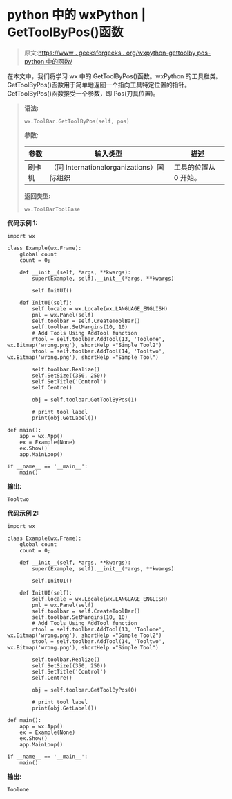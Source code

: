 # python 中的 wxPython | GetToolByPos()函数

> 原文:[https://www . geeksforgeeks . org/wxpython-gettoolby pos-python 中的函数/](https://www.geeksforgeeks.org/wxpython-gettoolbypos-function-in-python/)

在本文中，我们将学习 wx 中的 GetToolByPos()函数。wxPython 的工具栏类。GetToolByPos()函数用于简单地返回一个指向工具特定位置的指针。
GetToolByPos()函数接受一个参数，即 Pos(刀具位置)。

> **语法:**
> 
> ```
> wx.ToolBar.GetToolByPos(self, pos)
> 
> ```
> 
> **参数:**
> 
> | 参数 | 输入类型 | 描述 |
> | --- | --- | --- |
> | 刷卡机 | （同 Internationalorganizations）国际组织 | 工具的位置从 0 开始。 |
> 
> **返回类型:**
> 
> ```
> wx.ToolBarToolBase
> 
> ```

**代码示例 1:**

```
import wx

class Example(wx.Frame):
    global count
    count = 0;

    def __init__(self, *args, **kwargs):
        super(Example, self).__init__(*args, **kwargs)

        self.InitUI()

    def InitUI(self):
        self.locale = wx.Locale(wx.LANGUAGE_ENGLISH)
        pnl = wx.Panel(self)
        self.toolbar = self.CreateToolBar()
        self.toolbar.SetMargins(10, 10)
        # Add Tools Using AddTool function
        rtool = self.toolbar.AddTool(13, 'Toolone', wx.Bitmap('wrong.png'), shortHelp ="Simple Tool2")
        stool = self.toolbar.AddTool(14, 'Tooltwo', wx.Bitmap('wrong.png'), shortHelp ="Simple Tool")

        self.toolbar.Realize()
        self.SetSize((350, 250))
        self.SetTitle('Control')
        self.Centre()

        obj = self.toolbar.GetToolByPos(1)

        # print tool label
        print(obj.GetLabel())

def main():
    app = wx.App()
    ex = Example(None)
    ex.Show()
    app.MainLoop()

if __name__ == '__main__':
    main()
```

**输出:**

```
Tooltwo

```

**代码示例 2:**

```
import wx

class Example(wx.Frame):
    global count
    count = 0;

    def __init__(self, *args, **kwargs):
        super(Example, self).__init__(*args, **kwargs)

        self.InitUI()

    def InitUI(self):
        self.locale = wx.Locale(wx.LANGUAGE_ENGLISH)
        pnl = wx.Panel(self)
        self.toolbar = self.CreateToolBar()
        self.toolbar.SetMargins(10, 10)
        # Add Tools Using AddTool function
        rtool = self.toolbar.AddTool(13, 'Toolone', wx.Bitmap('wrong.png'), shortHelp ="Simple Tool2")
        stool = self.toolbar.AddTool(14, 'Tooltwo', wx.Bitmap('wrong.png'), shortHelp ="Simple Tool")

        self.toolbar.Realize()
        self.SetSize((350, 250))
        self.SetTitle('Control')
        self.Centre()

        obj = self.toolbar.GetToolByPos(0)

        # print tool label
        print(obj.GetLabel())

def main():
    app = wx.App()
    ex = Example(None)
    ex.Show()
    app.MainLoop()

if __name__ == '__main__':
    main()
```

**输出:**

```
Toolone

```